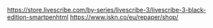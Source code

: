 https://store.livescribe.com/by-series/livescribe-3/livescribe-3-black-edition-smartpenhtml
https://www.iskn.co/eu/repaper/shop/
